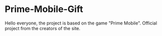 # Prime-Mobile-Gift
Hello everyone, the project is based on the game "Prime Mobile". Official project from the creators of the site.
